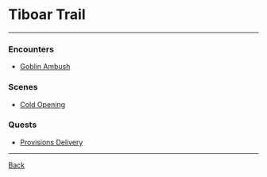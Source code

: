 # Tiboar Trail
---

### Encounters
 - [Goblin Ambush](../encounters/goblin-ambush.md)

### Scenes
 - [Cold Opening](../scenes/cold-opening.md)

### Quests
 - [Provisions Delivery](../quests/provisions-delivery.md)

---
[Back](./locations.md)